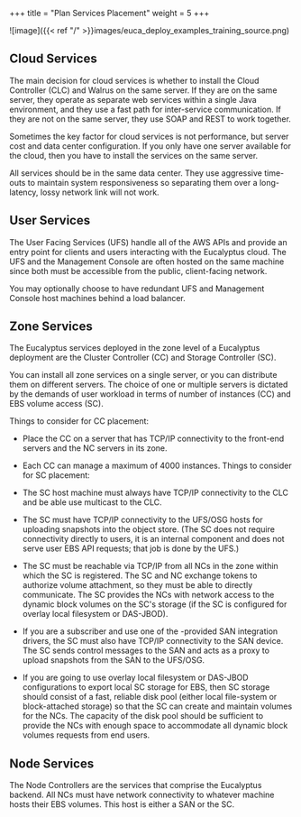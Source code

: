 +++
title = "Plan Services Placement"
weight = 5
+++


![image]({{< ref "/" >}}images/euca_deploy_examples_training_source.png)

## Cloud Services
The main decision for cloud services is whether to install the Cloud Controller (CLC) and Walrus on the same server. If they are on the same server, they operate as separate web services within a single Java environment, and they use a fast path for inter-service communication. If they are not on the same server, they use SOAP and REST to work together. 

Sometimes the key factor for cloud services is not performance, but server cost and data center configuration. If you only have one server available for the cloud, then you have to install the services on the same server. 

All services should be in the same data center. They use aggressive time-outs to maintain system responsiveness so separating them over a long-latency, lossy network link will not work. 


## User Services
The User Facing Services (UFS) handle all of the AWS APIs and provide an entry point for clients and users interacting with the Eucalyptus cloud. The UFS and the Management Console are often hosted on the same machine since both must be accessible from the public, client-facing network. 

You may optionally choose to have redundant UFS and Management Console host machines behind a load balancer. 


## Zone Services
The Eucalyptus services deployed in the zone level of a Eucalyptus deployment are the Cluster Controller (CC) and Storage Controller (SC). 

You can install all zone services on a single server, or you can distribute them on different servers. The choice of one or multiple servers is dictated by the demands of user workload in terms of number of instances (CC) and EBS volume access (SC). 

Things to consider for CC placement: 



* Place the CC on a server that has TCP/IP connectivity to the front-end servers and the NC servers in its zone. 
* Each CC can manage a maximum of 4000 instances. 
Things to consider for SC placement: 



* The SC host machine must always have TCP/IP connectivity to the CLC and be able use multicast to the CLC. 
* The SC must have TCP/IP connectivity to the UFS/OSG hosts for uploading snapshots into the object store. (The SC does not require connectivity directly to users, it is an internal component and does not serve user EBS API requests; that job is done by the UFS.) 
* The SC must be reachable via TCP/IP from all NCs in the zone within which the SC is registered. The SC and NC exchange tokens to authorize volume attachment, so they must be able to directly communicate. The SC provides the NCs with network access to the dynamic block volumes on the SC's storage (if the SC is configured for overlay local filesystem or DAS-JBOD). 
* If you are a subscriber and use one of the -provided SAN integration drivers, the SC must also have TCP/IP connectivity to the SAN device. The SC sends control messages to the SAN and acts as a proxy to upload snapshots from the SAN to the UFS/OSG. 
* If you are going to use overlay local filesystem or DAS-JBOD configurations to export local SC storage for EBS, then SC storage should consist of a fast, reliable disk pool (either local file-system or block-attached storage) so that the SC can create and maintain volumes for the NCs. The capacity of the disk pool should be sufficient to provide the NCs with enough space to accommodate all dynamic block volumes requests from end users. 

## Node Services
The Node Controllers are the services that comprise the Eucalyptus backend. All NCs must have network connectivity to whatever machine hosts their EBS volumes. This host is either a SAN or the SC. 

